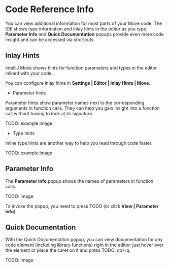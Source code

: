 # Code Reference Info

You can view additional information for most parts of your Move code. 
The IDE shows type information and inlay hints in the editor as you type.
**Parameter Info** and **Quick Documentation** popups provide even more code insight and can be accessed via shortcuts. 

## Inlay Hints

IntelliJ Move shows hints for function parameters and types in the editor inlined with your code. 

You can configure inlay hints in **Settings | Editor | Inlay Hints | Move**.

* Parameter hints

Parameter hints show parameter names next to the corresponding arguments in function calls. 
They can help you gain insight into a function call without having to look at its signature.

TODO: example image

* Type hints

Inline type hints are another way to help you read through code faster.

TODO: example image

## Parameter Info

The **Parameter Info** popup shows the names of parameters in function calls. 

TODO: image

To invoke the popup, you need to press TODO (or click **View | Parameter Info**). 

## Quick Documentation

With the Quick Documentation popup, you can view documentation for any code element (including library functions) 
right in the editor: just hover over the element or place the caret on it and press TODO: ctrl+q. 

TODO: image